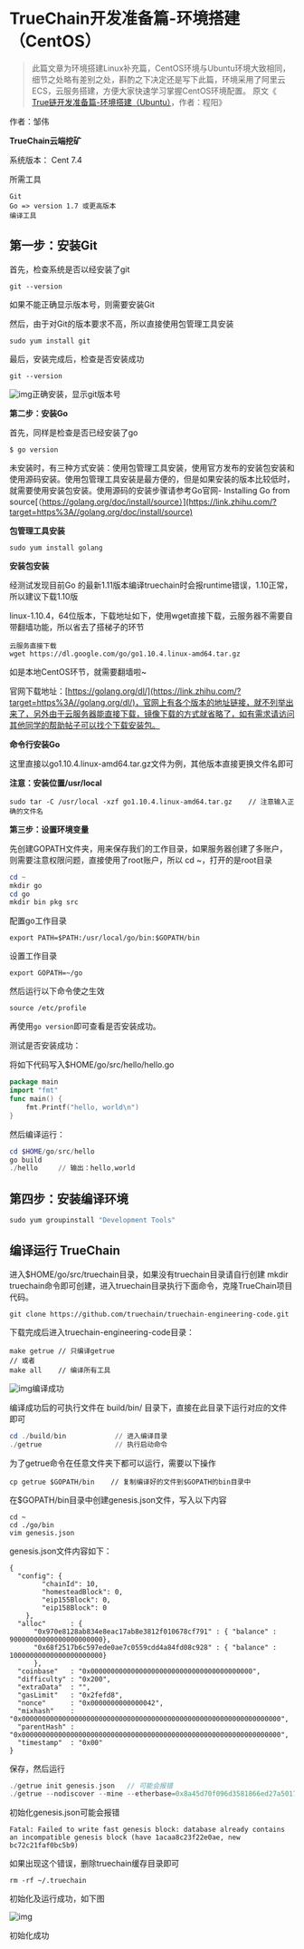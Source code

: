 # TrueChain开发准备篇-环境搭建（CentOS）

> 此篇文章为环境搭建Linux补充篇，CentOS环境与Ubuntu环境大致相同，细节之处略有差别之处，斟酌之下决定还是写下此篇，环境采用了阿里云ECS，云服务搭建，方便大家快速学习掌握CentOS环境配置。
> 原文《 [True链开发准备篇-环境搭建（Ubuntu）](https://link.zhihu.com/?target=https%3A//github.com/truechain/wiki/blob/master/developer/3.Ubuntu_env_build.md)，作者：程阳》

作者：邹伟



**TrueChain云端挖矿** 

系统版本： Cent 7.4

所需工具

```text
Git
Go => version 1.7 或更高版本
编译工具
```

## **第一步：安装Git**

首先，检查系统是否以经安装了git

```text
git --version
```

如果不能正确显示版本号，则需要安装Git



然后，由于对Git的版本要求不高，所以直接使用包管理工具安装

```text
sudo yum install git
```

最后，安装完成后，检查是否安装成功

```text
git --version
```

![img](https://pic2.zhimg.com/80/v2-6c762de7d3b8882e8ec68c572641f7c8_hd.jpg)正确安装，显示git版本号



**第二步：安装Go**

首先，同样是检查是否已经安装了go

```text
$ go version
```



未安装时，有三种方式安装：使用包管理工具安装，使用官方发布的安装包安装和使用源码安装。使用包管理工具安装是最方便的，但是如果安装的版本比较低时，就需要使用安装包安装。使用源码的安装步骤请参考Go官网- Installing Go from source[（https://golang.org/doc/install/source）](https://link.zhihu.com/?target=https%3A//golang.org/doc/install/source)

**包管理工具安装**

```text
sudo yum install golang
```

**安装包安装**

经测试发现目前Go 的最新1.11版本编译truechain时会报runtime错误，1.10正常，所以建议下载1.10版

linux-1.10.4，64位版本，下载地址如下，使用wget直接下载，云服务器不需要自带翻墙功能，所以省去了搭梯子的环节

```text
云服务直接下载
wget https://dl.google.com/go/go1.10.4.linux-amd64.tar.gz
```

如是本地CentOS环节，就需要翻墙啦~

官网下载地址：[https://golang.org/dl/](https://link.zhihu.com/?target=https%3A//golang.org/dl/)，官网上有各个版本的地址链接，就不列举出来了，另外由于云服务器能直接下载，镜像下载的方式就省略了，如有需求请访问其他同学的帮助帖子可以找个下载安装包。



**命令行安装Go**

这里直接以go1.10.4.linux-amd64.tar.gz文件为例，其他版本直接更换文件名即可

**注意：安装位置/usr/local**

```text
sudo tar -C /usr/local -xzf go1.10.4.linux-amd64.tar.gz    // 注意输入正确的文件名
```

**第三步：设置环境变量**

先创建GOPATH文件夹，用来保存我们的工作目录，如果服务器创建了多账户，则需要注意权限问题，直接使用了root账户，所以 cd ~，打开的是root目录

```powershell
cd ~
mkdir go
cd go
mkdir bin pkg src
```

配置go工作目录

```text
export PATH=$PATH:/usr/local/go/bin:$GOPATH/bin
```

设置工作目录

```text
export GOPATH=~/go
```

然后运行以下命令使之生效

```text
source /etc/profile
```

再使用`go version`即可查看是否安装成功。

测试是否安装成功：

将如下代码写入$HOME/go/src/hello/hello.go

```go
package main
import "fmt"
func main() {
	fmt.Printf("hello, world\n")
}
```

然后编译运行：

```powershell
cd $HOME/go/src/hello
go build
./hello		// 输出：hello,world
```

## **第四步：安装编译环境**

```powershell
sudo yum groupinstall "Development Tools"
```

## 编译运行 TrueChain

进入$HOME/go/src/truechain目录，如果没有truechain目录请自行创建 mkdir truechain命令即可创建，进入truechain目录执行下面命令，克隆TrueChain项目代码。

```text
git clone https://github.com/truechain/truechain-engineering-code.git
```

下载完成后进入truechain-engineering-code目录：

```text
make getrue	// 只编译getrue
// 或者
make all	// 编译所有工具
```

![img](https://pic1.zhimg.com/80/v2-775aa8d461f1e1817299b05c6c0d7acd_hd.jpg)编译成功

编译成功后的可执行文件在 build/bin/ 目录下，直接在此目录下运行对应的文件即可

```powershell
cd ./build/bin            // 进入编译目录
./getrue                  // 执行启动命令
```

为了getrue命令在任意文件夹下都可以运行，需要以下操作

```text
cp getrue $GOPATH/bin    // 复制编译好的文件到$GOPATH的bin目录中
```

在$GOPATH/bin目录中创建genesis.json文件，写入以下内容

```text
cd ~
cd ./go/bin
vim genesis.json
```

genesis.json文件内容如下：

```text
{
  "config": {
        "chainId": 10,
        "homesteadBlock": 0,
        "eip155Block": 0,
        "eip158Block": 0
    },
  "alloc"      : {
	  "0x970e8128ab834e8eac17ab8e3812f010678cf791" : { "balance" : 90000000000000000000000},
	  "0x68f2517b6c597ede0ae7c0559cdd4a84fd08c928" : { "balance" : 10000000000000000000000}
	  },
  "coinbase"   : "0x0000000000000000000000000000000000000000",
  "difficulty" : "0x200",
  "extraData"  : "",
  "gasLimit"   : "0x2fefd8",
  "nonce"      : "0x0000000000000042",
  "mixhash"    : "0x0000000000000000000000000000000000000000000000000000000000000000",
  "parentHash" : "0x0000000000000000000000000000000000000000000000000000000000000000",
  "timestamp"  : "0x00"
}
```

保存，然后运行

```go
./getrue init genesis.json   // 可能会报错
./getrue --nodiscover --mine --etherbase=0x8a45d70f096d3581866ed27a5017a4eeec0db2a1
```

初始化genesis.json可能会报错

```text
Fatal: Failed to write fast genesis block: database already contains an incompatible genesis block (have 1acaa8c23f22e0ae, new bc72c21faf0bc5b9)
```

如果出现这个错误，删除truechain缓存目录即可

```text
rm -rf ~/.truechain
```

初始化及运行成功，如下图

![img](https://pic4.zhimg.com/80/v2-ca9fc24adb15f79f36488cce4c70ee92_hd.jpg)

初始化成功